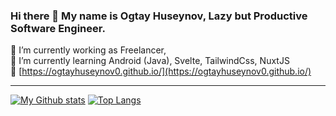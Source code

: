 ### Hi there 👋 My name is Ogtay Huseynov, Lazy but Productive Software Engineer.
🔭 I’m currently working as Freelancer, <br/>
🌱 I’m currently learning Android (Java), Svelte, TailwindCss, NuxtJS <br/>
&#x1F517; [https://ogtayhuseynov0.github.io/](https://ogtayhuseynov0.github.io/) <br/>
<hr/>

[![My Github stats](https://github-readme-stats-1-one.vercel.app/api?username=ogtayhuseynov0&count_private=true&show_icons=true&hide=contribs,prs)](https://github.com/ogtayhuseynov0/)
[![Top Langs](https://github-readme-stats-1-one.vercel.app/api/top-langs/?username=ogtayhuseynov0&layout=compact)](https://github.com/ogtayhuseynov0)

<!--
**ogtayhuseynov0/ogtayhuseynov0** is a ✨ _special_ ✨ repository because its `README.md` (this file) appears on your GitHub profile.

Here are some ideas to get you started:

- 👯 I’m looking to collaborate on ...
- 🤔 I’m looking for help with ...
- 💬 Ask me about ...
- 📫 How to reach me: ...
- 😄 Pronouns: ...
- ⚡ Fun fact: ...
-->
